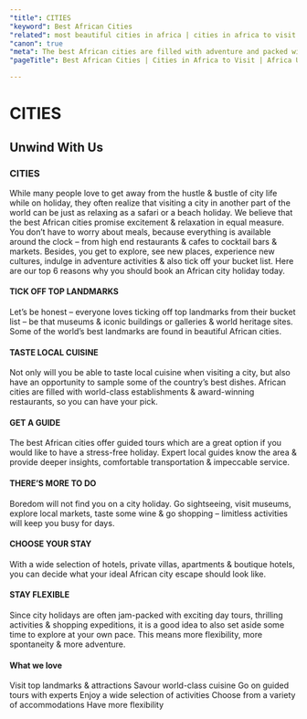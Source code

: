 ```yaml
---
"title": CITIES
"keyword": Best African Cities
"related": most beautiful cities in africa | cities in africa to visit | best cities in africa to visit
"canon": true
"meta": The best African cities are filled with adventure and packed with Bucket List experiences. Let Africa Unwind show you the best cities in Africa to visit.
"pageTitle": Best African Cities | Cities in Africa to Visit | Africa Unwind

---
```


# CITIES
## Unwind With Us
### CITIES

While many people love to get away from the hustle & bustle of city life while on holiday, they often realize that visiting a city in another part of the world can be just as relaxing as a safari or a beach holiday.
We believe that the best African cities promise excitement & relaxation in equal measure.
You don’t have to worry about meals, because everything is available around the clock – from high end restaurants & cafes to cocktail bars & markets.
Besides, you get to explore, see new places, experience new cultures, indulge in adventure activities & also tick off your bucket list.
Here are our top 6 reasons why you should book an African city holiday today.
#### TICK OFF TOP LANDMARKS
Let’s be honest – everyone loves ticking off top landmarks from their bucket list – be that museums & iconic buildings or galleries & world heritage sites. Some of the world’s best landmarks are found in beautiful African cities.
#### TASTE LOCAL CUISINE
Not only will you be able to taste local cuisine when visiting a city, but also have an opportunity to sample some of the country’s best dishes. African cities are filled with world-class establishments & award-winning restaurants, so you can have your pick.
#### GET A GUIDE
The best African cities offer guided tours which are a great option if you would like to have a stress-free holiday. Expert local guides know the area & provide deeper insights, comfortable transportation & impeccable service.
#### THERE’S MORE TO DO
Boredom will not find you on a city holiday. Go sightseeing, visit museums, explore local markets, taste some wine & go shopping – limitless activities will keep you busy for days.
#### CHOOSE YOUR STAY
With a wide selection of hotels, private villas, apartments & boutique hotels, you can decide what your ideal African city escape should look like.
#### STAY FLEXIBLE
Since city holidays are often jam-packed with exciting day tours, thrilling activities & shopping expeditions, it is a good idea to also set aside some time to explore at your own pace. This means more flexibility, more spontaneity & more adventure.


#### What we love
Visit top landmarks & attractions
Savour world-class cuisine
Go on guided tours with experts 
Enjoy a wide selection of activities
Choose from a variety of accommodations
Have more flexibility